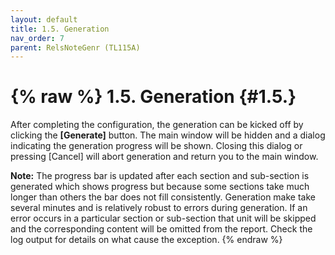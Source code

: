 ```yaml
---
layout: default
title: 1.5. Generation
nav_order: 7
parent: RelsNoteGenr (TL115A)
---
```

{% raw %}
1.5. Generation                                                                                                  {#1.5.}
========================================================================================================================
After completing the configuration, the generation can be kicked off by clicking the **[Generate]** button.  The main
window will be hidden and a dialog indicating the generation progress will be shown.  Closing this dialog or pressing
[Cancel] will abort generation and return you to the main window.

**Note:** The progress bar is updated after each section and sub-section is generated which shows progress but because
some sections take much longer than others the bar does not fill consistently.  Generation make take several minutes and
is relatively robust to errors during generation.  If an error occurs in a particular section or sub-section that unit
will be skipped and the corresponding content will be omitted from the report.  Check the log output for details on
what cause the exception.
{% endraw %}